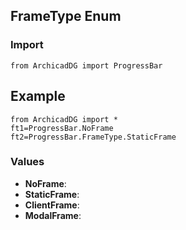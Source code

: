 ## FrameType Enum

### Import
```
from ArchicadDG import ProgressBar
``` 

## Example
```
from ArchicadDG import *
ft1=ProgressBar.NoFrame
ft2=ProgressBar.FrameType.StaticFrame
```

### Values
* **NoFrame**:
* **StaticFrame**:
* **ClientFrame**:
* **ModalFrame**: